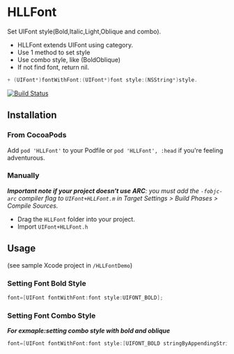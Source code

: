 # HLLFont

Set UIFont style(Bold,Italic,Light,Oblique and combo).

* HLLFont extends UIFont using category.
* Use 1 method to set style
* Use combo style, like (BoldOblique)
* If not find font, return nil.

```objective-c
+ (UIFont*)fontWithFont:(UIFont*)font style:(NSString*)style.
```

[![Build Status](https://travis-ci.org/couldhll/HLLFont.svg)](https://travis-ci.org/couldhll/HLLFont)

## Installation

### From CocoaPods

Add `pod 'HLLFont'` to your Podfile or `pod 'HLLFont', :head` if you're feeling adventurous.

### Manually

_**Important note if your project doesn't use ARC**: you must add the `-fobjc-arc` compiler flag to `UIFont+HLLFont.m` in Target Settings > Build Phases > Compile Sources._

* Drag the `HLLFont` folder into your project.
* Import `UIFont+HLLFont.h`

## Usage

(see sample Xcode project in `/HLLFontDemo`)

### Setting Font Bold Style

```objective-c
font=[UIFont fontWithFont:font style:UIFONT_BOLD];
```

### Setting Font Combo Style

_**For exmaple:setting combo style with bold and oblique**_

```objective-c
font=[UIFont fontWithFont:font style:[UIFONT_BOLD stringByAppendingString:UIFONT_OBLIQUE]];
```
